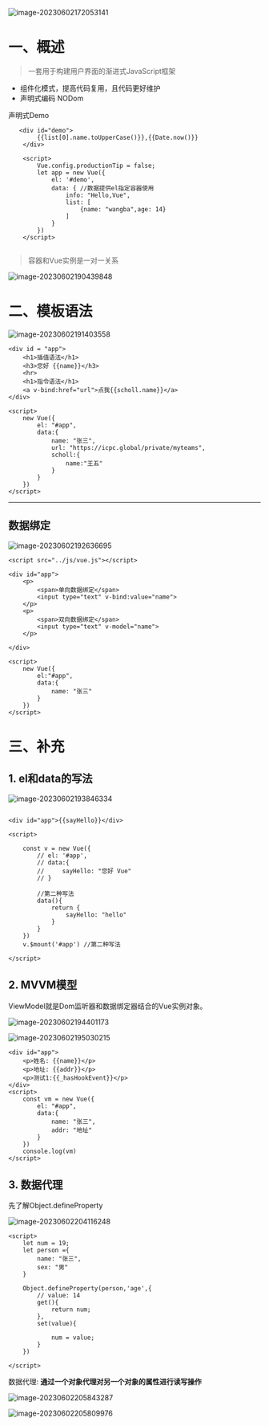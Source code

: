 ![image-20230602172053141](https://raw.githubusercontent.com/Janeonly300/codeImg/main/img/image-20230602172053141.png)

# 一、概述

> 一套用于构建用户界面的渐进式JavaScript框架

- 组件化模式，提高代码复用，且代码更好维护
- 声明式编码 NODom

声明式Demo

```vue
   <div id="demo">
        {{list[0].name.toUpperCase()}},{{Date.now()}}
    </div>

    <script>
        Vue.config.productionTip = false;
        let app = new Vue({
            el: '#demo',
            data: { //数据提供el指定容器使用
                info: "Hello,Vue",
                list: [
                    {name: "wangba",age: 14}
                ]
            }
        })
    </script>
    
```

> 容器和Vue实例是一对一关系

![image-20230602190439848](https://raw.githubusercontent.com/Janeonly300/codeImg/main/img/image-20230602190439848.png)

# 二、模板语法

![image-20230602191403558](https://raw.githubusercontent.com/Janeonly300/codeImg/main/img/image-20230602191403558.png)

```vue
<div id = "app">
    <h1>插值语法</h1>
    <h3>您好 {{name}}</h3>
    <hr>
    <h1>指令语法</h1>
    <a v-bind:href="url">点我{{scholl.name}}</a>
</div>

<script>
    new Vue({
        el: "#app",
        data:{
            name: "张三",
            url: "https://icpc.global/private/myteams",
            scholl:{
                name:"王五"
            }
        }
    })
</script>
```

---

## 数据绑定

![image-20230602192636695](https://raw.githubusercontent.com/Janeonly300/codeImg/main/img/image-20230602192636695.png)

```vue
<script src="../js/vue.js"></script>

<div id="app">
    <p>
        <span>单向数据绑定</span>
        <input type="text" v-bind:value="name">
    </p>
    <p>
        <span>双向数据绑定</span>
        <input type="text" v-model="name">
    </p>

</div>

<script>
    new Vue({
        el:"#app",
        data:{
            name: "张三"
        }
    })
</script>
```

# 三、补充

## 1. el和data的写法

![image-20230602193846334](https://raw.githubusercontent.com/Janeonly300/codeImg/main/img/image-20230602193846334.png)

```vue

<div id="app">{{sayHello}}</div>

<script>

    const v = new Vue({
        // el: '#app',
        // data:{
        //     sayHello: "您好 Vue"
        // }

        //第二种写法
        data(){
            return {
                sayHello: "hello"
            }
        }
    })
    v.$mount('#app') //第二种写法

</script>
```

## 2. MVVM模型

  ViewModel就是Dom监听器和数据绑定器结合的Vue实例对象。

![image-20230602194401173](https://raw.githubusercontent.com/Janeonly300/codeImg/main/img/image-20230602194401173.png)

![image-20230602195030215](https://raw.githubusercontent.com/Janeonly300/codeImg/main/img/image-20230602195030215.png)

```vue
<div id="app">
    <p>姓名: {{name}}</p>
    <p>地址: {{addr}}</p>
    <p>测试1:{{_hasHookEvent}}</p>
</div>
<script>
    const vm = new Vue({
        el: "#app",
        data:{
            name: "张三",
            addr: "地址"
        }
    })
    console.log(vm)
</script>
```

## 3. 数据代理

  先了解Object.defineProperty

![image-20230602204116248](https://raw.githubusercontent.com/Janeonly300/codeImg/main/img/image-20230602204116248.png)

```vue
<script>
    let num = 19;
    let person ={
        name: "张三",
        sex: "男"
    }

    Object.defineProperty(person,'age',{
        // value: 14
        get(){
            return num;
        },
        set(value){

            num = value;
        }
    })

</script>
```

  数据代理: **通过一个对象代理对另一个对象的属性进行读写操作**

![image-20230602205843287](https://raw.githubusercontent.com/Janeonly300/codeImg/main/img/image-20230602205843287.png)

![image-20230602205809976](https://raw.githubusercontent.com/Janeonly300/codeImg/main/img/image-20230602205809976.png)

